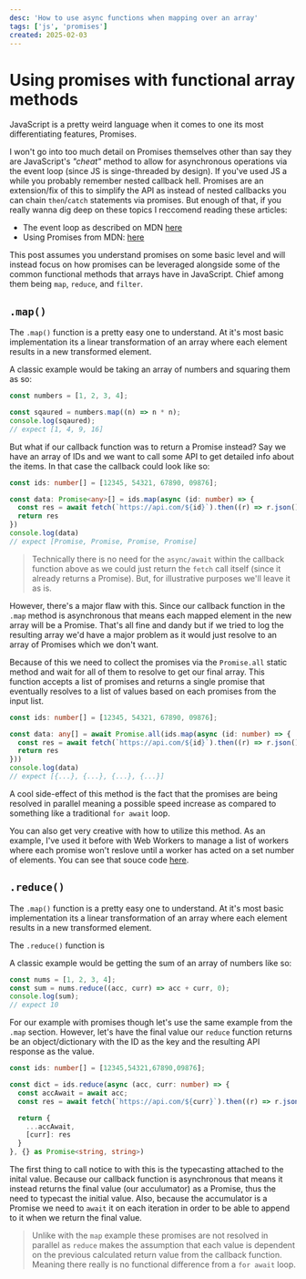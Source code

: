 ```yaml
---
desc: 'How to use async functions when mapping over an array'
tags: ['js', 'promises']
created: 2025-02-03
---
```


# Using promises with functional array methods

JavaScript is a pretty weird language when it comes to one its most differentiating features, Promises.

<!-- Promises were probably one of the hardest features for me to really get down when first learning about them years ago. However, they are probably the most powerful feature in the JavaScript language as once you understand them and their purpose you can get creative with how you use them. -->

I won't go into too much detail on Promises themselves other than say they are JavaScript's _"cheat"_ method to allow for asynchronous operations via the event loop (since JS is singe-threaded by design). If you've used JS a while you probably remember nested callback hell. Promises are an extension/fix of this to simplify the API as instead of nested callbacks you can chain `then`/`catch` statements via promises. But enough of that, if you really wanna dig deep on these topics I reccomend reading these articles:

- The event loop as described on MDN [here](https://developer.mozilla.org/en-US/docs/Web/JavaScript/Event_loop)
- Using Promises from MDN: [here](https://developer.mozilla.org/en-US/docs/Web/JavaScript/Guide/Using_promises)

This post assumes you understand promises on some basic level and will instead focus on how promises can be leveraged alongside some of the common functional methods that arrays have in JavaScript. Chief among them being `map`, `reduce`, and `filter`.

## `.map()`

The `.map()` function is a pretty easy one to understand. At it's most basic implementation its a linear transformation of an array where each element results in a new transformed element.

A classic example would be taking an array of numbers and squaring them as so:

```ts
const numbers = [1, 2, 3, 4];

const sqaured = numbers.map((n) => n * n);
console.log(sqaured);
// expect [1, 4, 9, 16]
```

But what if our callback function was to return a Promise instead? Say we have an array of IDs and we want to call some API to get detailed info about the items. In that case the callback could look like so:

```ts
const ids: number[] = [12345, 54321, 67890, 09876];

const data: Promise<any>[] = ids.map(async (id: number) => {
  const res = await fetch(`https://api.com/${id}`).then((r) => r.json())
  return res
})
console.log(data)
// expect [Promise, Promise, Promise, Promise]
```

> Technically there is no need for the `async/await` within the callback function above as we could just return the `fetch` call itself (since it already returns a Promise). But, for illustrative purposes we'll leave it as is.

However, there's a major flaw with this. Since our callback function in the `.map` method is asynchronous that means each mapped element in the new array will be a Promise. That's all fine and dandy but if we tried to log the resulting array we'd have a major problem as it would just resolve to an array of Promises which we don't want.

Because of this we need to collect the promises via the `Promise.all` static method and wait for all of them to resolve to get our final array. This function accepts a list of promises and returns a single promise that eventually resolves to a list of values based on each promises from the input list.

```ts
const ids: number[] = [12345, 54321, 67890, 09876];

const data: any[] = await Promise.all(ids.map(async (id: number) => {
  const res = await fetch(`https://api.com/${id}`).then((r) => r.json())
  return res
}))
console.log(data)
// expect [{...}, {...}, {...}, {...}]
```

A cool side-effect of this method is the fact that the promises are being resolved in parallel meaning a possible speed increase as compared to something like a traditional `for await` loop.

You can also get very creative with how to utilize this method. As an example, I've used it before with Web Workers to manage a list of workers where each promise won't reslove until a worker has acted on a set number of elements. You can see that souce code [here](https://github.com/jbukuts/wav-visualizer/blob/0372d6432491065b2cf98322f5da9e0addf66ff0/src/workers/init.ts#L121-L141).

## `.reduce()`

The `.map()` function is a pretty easy one to understand. At it's most basic implementation its a linear transformation of an array where each element results in a new transformed element.

The `.reduce()` function is

A classic example would be getting the sum of an array of numbers like so:

```ts
const nums = [1, 2, 3, 4];
const sum = nums.reduce((acc, curr) => acc + curr, 0);
console.log(sum);
// expect 10
```

For our example with promises though let's use the same example from the `.map` section. However, let's have the final value our `reduce` function returns be an object/dictionary with the ID as the key and the resulting API response as the value.

```ts
const ids: number[] = [12345,54321,67890,09876];

const dict = ids.reduce(async (acc, curr: number) => {
  const accAwait = await acc;
  const res = await fetch(`https://api.com/${curr}`).then((r) => r.json())

  return {
    ...accAwait,
    [curr]: res
  }
}, {} as Promise<string, string>)
```

The first thing to call notice to with this is the typecasting attached to the inital value. Because our callback function is asynchronous that means it instead returns the final value (our acculumator) as a Promise, thus the need to typecast the initial value. Also, because the accumulator is a Promise we need to `await` it on each iteration in order to be able to append to it when we return the final value.

> Unlike with the `map` example these promises are not resolved in parallel as `reduce` makes the assumption that each value is dependent on the previous calculated return value from the callback function. Meaning there really is no functional difference from a `for await` loop.

